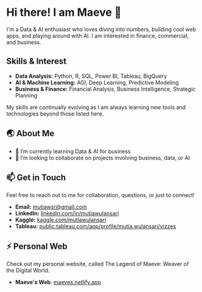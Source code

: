 # Hi there! I am Maeve 👋
I'm a Data & AI enthusiast who loves diving into numbers, building cool web apps, and playing around with AI. I am interested in finance, commercial, and business. 

## Skills & Interest
- **Data Analysis:** Python, R, SQL, Power BI, Tableau, BigQuery
- **AI & Machine Learning:** AGI, Deep Learning, Predictive Modeling
- **Business & Finance:** Financial Analysis, Business Intelligence, Strategic Planning
  
My skills are continually evolving as I am always learning new tools and technologies beyond those listed here.

## 🌏 About Me

- 🌱 I’m currently learning Data & AI for business
- 👯 I’m looking to collaborate on projects involving business, data, or AI

## 📫 Get in Touch
Feel free to reach out to me for collaboration, questions, or just to connect!
- **Email:** [mutiawsr@gmail.com](mailto:mutiawsr@gmail.com)
- **LinkedIn:** [linkedin.com/in/mutiawulansari](https://www.linkedin.com/in/mutiawulansari/)
- **Kaggle:** [kaggle.com/mutiawulansari](https://www.kaggle.com/mutiawulansari)
- **Tableau:** [public.tableau.com/app/profile/mutia.wulansari/vizzes](https://public.tableau.com/app/profile/mutia.wulansari/vizzes)

## ⚡ Personal Web
Check out my personal website, called The Legend of Maeve: Weaver of the Digital World.
- **Maeve's Web**: [maeves.netlify.app](https://maeves.netlify.app/)

<!--
**mutiawsr/mutiawsr** is a ✨ _special_ ✨ repository because its `README.md` (this file) appears on your GitHub profile.

Here are some ideas to get you started:

- 🔭 I’m currently working on ...
- 🌱 I’m currently learning ...
- 👯 I’m looking to collaborate on ...
- 🤔 I’m looking for help with ...
- 💬 Ask me about ...
- 📫 How to reach me: ...
- 😄 Pronouns: ...
- ⚡ Fun fact: ...
-->
